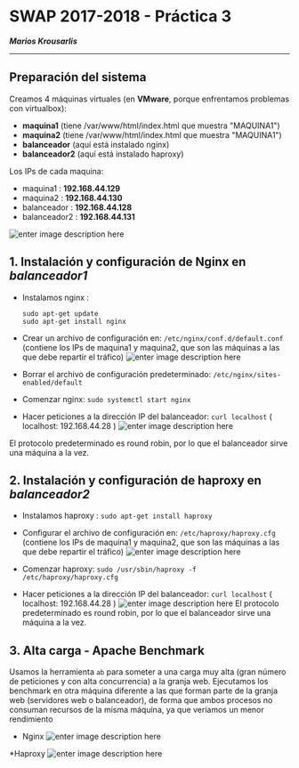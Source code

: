 
# SWAP 2017-2018 -  Práctica 3
***Marios Krousarlis***

----------

## Preparación del sistema


Creamos 4 máquinas virtuales (en **VMware**, porque enfrentamos problemas con virtualbox):  
* **maquina1** (tiene /var/www/html/index.html que muestra "MAQUINA1")
* **maquina2** (tiene /var/www/html/index.html que muestra "MAQUINA1")
* **balanceador** (aquí está instalado nginx)
* **balanceador2** (aquí está instalado haproxy)

Los IPs de cada maquina:
* maquina1   : **192.168.44.129**
* maquina2   : **192.168.44.130**
* balanceador : **192.168.44.128**  
* balanceador2 : **192.168.44.131**

![enter image description here](https://raw.githubusercontent.com/andreasmess/swap1718/master/practica3/a.png)

## 1. Instalación y configuración de Nginx en *balanceador1*

* Instalamos nginx :
 
      sudo apt-get update 
      sudo apt-get install nginx  
 * Crear un archivo de configuración en: `/etc/nginx/conf.d/default.conf`	
 (contiene los IPs de maquina1 y maquina2, que son las máquinas a las que debe repartir el tráfico)
	![enter image description here](https://raw.githubusercontent.com/andreasmess/swap1718/master/practica3/b.JPG)
* Borrar el archivo de configuración predeterminado: `/etc/nginx/sites-enabled/default`
* Comenzar nginx: `sudo systemctl start nginx`
* Hacer peticiones a la dirección IP del balanceador:  `curl localhost`
( localhost: 192.168.44.28 )
![enter image description here](https://raw.githubusercontent.com/andreasmess/swap1718/master/practica3/4.JPG)

El protocolo predeterminado es round robin, por lo que el balanceador sirve una máquina a la vez.

## 2. Instalación y configuración de haproxy en *balanceador2*

*  Instalamos haproxy  : `sudo apt-get install haproxy`
* Configurar el archivo de configuración en: `/etc/haproxy/haproxy.cfg`
(contiene los IPs de maquina1 y maquina2, que son las máquinas a las que debe repartir el tráfico)
![enter image description here](https://raw.githubusercontent.com/andreasmess/swap1718/master/practica3/6.JPG)

* Comenzar haproxy: `sudo /usr/sbin/haproxy -f /etc/haproxy/haproxy.cfg`
* Hacer peticiones a la dirección IP del balanceador:  `curl localhost`
( localhost: 192.168.44.28 )
![enter image description here](https://raw.githubusercontent.com/andreasmess/swap1718/master/practica3/7.JPG)
El protocolo predeterminado es round robin, por lo que el balanceador sirve una máquina a la vez.

## 3. Alta carga - Apache Benchmark
Usamos la herramienta `ab` para someter a una carga muy alta  (gran número de peticiones y con alta concurrencia) a la granja web. Ejecutamos los benchmark en otra máquina diferente a las que forman parte de la granja web (servidores web o balanceador), de forma que ambos procesos no consuman recursos de la misma máquina, ya que veríamos un menor rendimiento

* Nginx
 ![enter image description here](https://raw.githubusercontent.com/andreasmess/swap1718/master/practica3/c.jpg)


*Haproxy
![enter image description here](https://raw.githubusercontent.com/andreasmess/swap1718/master/practica3/10.jpg)
